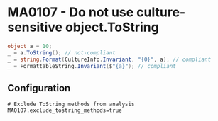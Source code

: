 # MA0107 - Do not use culture-sensitive object.ToString

````csharp
object a = 10;
_ = a.ToString(); // not-compliant
_ = string.Format(CultureInfo.Invariant, "{0}", a); // compliant
_ = FormattableString.Invariant($"{a}"); // compliant
````

## Configuration

````
# Exclude ToString methods from analysis
MA0107.exclude_tostring_methods=true
````
